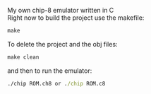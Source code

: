 My own chip-8 emulator written in C  
Right now to build the project use the makefile:  

```cmd
make
```
To delete the project and the obj files:  

```cmd
make clean 
```
and then to run the emulator:  

```cmd
./chip ROM.ch8 or ./chip ROM.c8
```
